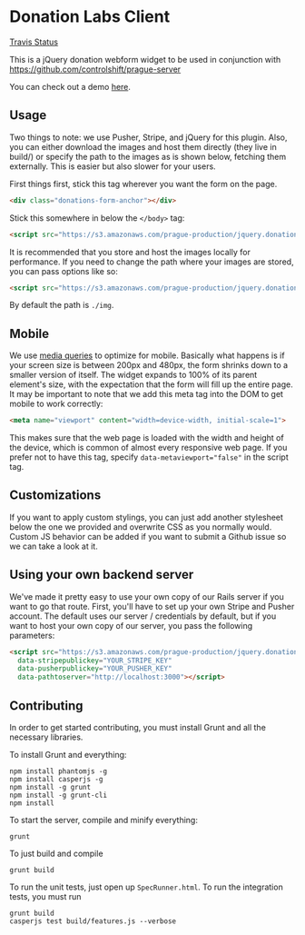 Donation Labs Client
======

[Travis Status](https://travis-ci.org/controlshift/prague-client.svg?branch=master)

This is a jQuery donation webform widget to be used in conjunction with https://github.com/controlshift/prague-server

You can check out a demo [here](http://www.changesprout.com/prague-client/).

## Usage

Two things to note: we use Pusher, Stripe, and jQuery for this plugin. Also, you can either download the images and host them directly (they live in build/) or specify the path to the images as is shown below, fetching them externally. This is easier but also slower for your users.

First things first, stick this tag wherever you want the form on the page.

```html
<div class="donations-form-anchor"></div>
```

Stick this somewhere in below the `</body>` tag:

```html
<script src="https://s3.amazonaws.com/prague-production/jquery.donations.loader.js" id="donation-script" data-org="org-from-server" data-pathtoserver="https://www.donatelab.com" data-stripepublickey="pk_live_TkBE6KKwIBdNjc3jocHvhyNx"></script>
```

It is recommended that you store and host the images locally for performance. If you need to change the path where your images are stored, you can pass options like so:

```html
<script src="https://s3.amazonaws.com/prague-production/jquery.donations.loader.js" id="donation-script" data-imgpath="./img" data-pathtoserver="https://www.donatelab.com" data-stripepublickey="pk_live_TkBE6KKwIBdNjc3jocHvhyNx"></script>
```

By default the path is `./img`.

## Mobile

We use [media queries](https://developer.mozilla.org/en-US/docs/Web/Guide/CSS/Media_queries) to optimize for mobile. Basically what happens is if your screen size is between 200px and 480px, the form shrinks down to a smaller version of itself. The widget expands to 100% of its parent element's size, with the expectation that the form will fill up the entire page. It may be important to note that we add this meta tag into the DOM to get mobile to work correctly:

```html
<meta name="viewport" content="width=device-width, initial-scale=1">
```

This makes sure that the web page is loaded with the width and height of the device, which is common of almost every responsive web page. If you prefer not to have this tag, specify `data-metaviewport="false"` in the script tag. 

## Customizations

If you want to apply custom stylings, you can just add another stylesheet below the one we provided and overwrite CSS as you normally would. Custom JS behavior can be added if you want to submit a Github issue so we can take a look at it. 

## Using your own backend server

We've made it pretty easy to use your own copy of our Rails server if you want to go that route. First, you'll have to set up your own Stripe and Pusher account. The default uses our server / credentials by default, but if you want to host your own copy of our server, you pass the following parameters:

```html
<script src="https://s3.amazonaws.com/prague-production/jquery.donations.loader.js" id="donation-script"
  data-stripepublickey="YOUR_STRIPE_KEY"
  data-pusherpublickey="YOUR_PUSHER_KEY"
  data-pathtoserver="http://localhost:3000"></script>
```

## Contributing

In order to get started contributing, you must install Grunt and all the necessary libraries.

To install Grunt and everything:

    npm install phantomjs -g
    npm install casperjs -g
    npm install -g grunt
    npm install -g grunt-cli
    npm install

To start the server, compile and minify everything:

```
grunt
```

To just build and compile

```
grunt build
```

To run the unit tests, just open up `SpecRunner.html`. To run the integration tests, you must run

```
grunt build
casperjs test build/features.js --verbose
```
